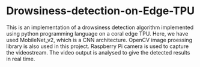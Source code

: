 # Drowsiness-detection-on-Edge-TPU

This is an implementation of a drowsiness detection algorithm implemented using python programming language on a coral edge TPU. Here, we have used MobileNet_v2, which is a CNN architecture. OpenCV image proessing library is also used in this project. Raspberry Pi camera is used to capture the videostream.
The video output is analysed to give the detected results in real time. 
